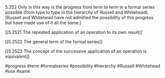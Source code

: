  5.252 Only in this way is the progress from term to term in a formal series possible
(from type to type in the hierarchy of Russell and Whitehead). (Russell and Whitehead have not admitted the possibility of this progress but have made use of it all the same.)

[[5.2521 The repeated application of an operation to its own result]]

[[5.2522 The general term of the formal series]]

[[5.2523 The concept of the successive application of an operation is equivalent]]

#progress #term #formalseries #possibility #hierarchy #Russell #Whitehead #use #same 